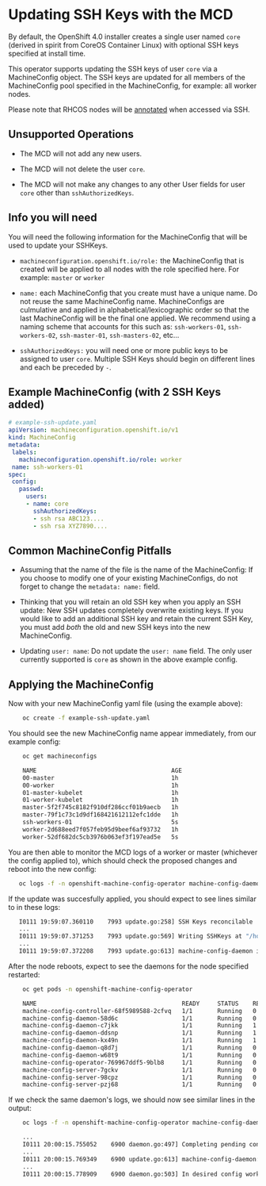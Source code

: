 # Updating SSH Keys with the MCD

By default, the OpenShift 4.0 installer creates a single user named `core` (derived in spirit from CoreOS Container Linux) with optional SSH keys specified at install time.  

This operator supports updating the SSH keys of user `core` via a MachineConfig object. The SSH keys are updated for all members of the MachineConfig pool specified in the MachineConfig, for example: all worker nodes.

Please note that RHCOS nodes will be [annotated](https://github.com/openshift/machine-config-operator/blob/master/docs/MachineConfigDaemon.md#annotating-on-ssh-access) when accessed via SSH. 

## Unsupported Operations

- The MCD will not add any new users.

- The MCD will not delete the user `core`.

- The MCD will not make any changes to any other User fields for user `core` other than `sshAuthorizedKeys`. 

## Info you will need

You will need the following information for the MachineConfig that will be used to update your SSHKeys. 

- `machineconfiguration.openshift.io/role:` the MachineConfig that is created will be applied to all nodes with the role specified here. For example: `master` or `worker`

- `name:` each MachineConfig that you create must have a unique name. Do not reuse the same MachineConfig name. MachineConfigs are culmulative and applied in alphabetical/lexicographic order so that the last MachineConfig will be the final one applied. We recommend using a naming scheme that accounts for this such as: `ssh-workers-01`, `ssh-workers-02`, `ssh-master-01`, `ssh-masters-02`, etc...

- `sshAuthorizedKeys:` you will need one or more public keys to be assigned to user `core`.  Multiple SSH Keys should begin on different lines and each be preceded by `-`.

## Example MachineConfig (with 2 SSH Keys added)
 ```yaml
# example-ssh-update.yaml
apiVersion: machineconfiguration.openshift.io/v1
kind: MachineConfig
metadata:
  labels:
    machineconfiguration.openshift.io/role: worker
  name: ssh-workers-01
spec:
  config:
    passwd:
      users:
      - name: core
        sshAuthorizedKeys:
        - ssh rsa ABC123....
        - ssh rsa XYZ7890....

 ```
 ## Common MachineConfig Pitfalls
 - Assuming that the name of the file is the name of the MachineConfig: If you choose to modify one of your existing MachineConfigs, do not forget to change the `metadata: name:` field. 

 - Thinking that you will retain an old SSH key when you apply an SSH update: New SSH updates completely overwrite existing keys. If you would like to add an additional SSH key and retain the current SSH Key, you must add *both* the old and new SSH keys into the new MachineConfig.

 - Updating `user: name`: Do not update the `user: name` field. The only user currently supported is `core` as shown in the above example config.

 ## Applying the MachineConfig

Now with your new MachineConfig yaml file (using the example above):
```sh
    oc create -f example-ssh-update.yaml
```

You should see the new MachineConfig name appear immediately, from our example config:
```sh
    oc get machineconfigs

    NAME                                      AGE
    00-master                                 1h
    00-worker                                 1h
    01-master-kubelet                         1h
    01-worker-kubelet                         1h
    master-5f2f745c8182f910df286ccf01b9aecb   1h
    master-79f1c73c1d9df168421612112efc1dde   1h
    ssh-workers-01                            5s
    worker-2d688eed7f057feb95d9beef6af93732   1h
    worker-52df682dc5cb3976b063ef3f197ead5e   5s

```

You are then able to monitor the MCD logs of a worker or master (whichever the config applied to), which should check the proposed changes and reboot into the new config:
```sh
   oc logs -f -n openshift-machine-config-operator machine-config-daemon-<hash>
```
If the update was succesfully applied, you should expect to see lines similar to in these logs:
```sh
   I0111 19:59:07.360110    7993 update.go:258] SSH Keys reconcilable
   ...
   I0111 19:59:07.371253    7993 update.go:569] Writing SSHKeys at "/home/core/.ssh"
   ...
   I0111 19:59:07.372208    7993 update.go:613] machine-config-daemon initiating reboot: Node will reboot into config worker-96b48815fa067f651fa50541ea6a9b5d
```
After the node reboots, expect to see the daemons for the node specified restarted:

```sh
    oc get pods -n openshift-machine-config-operator

    NAME                                         READY     STATUS    RESTARTS   AGE
    machine-config-controller-68f5989588-2cfvq   1/1       Running   0          1h
    machine-config-daemon-58d6c                  1/1       Running   0          1h
    machine-config-daemon-c7jkk                  1/1       Running   1          1h
    machine-config-daemon-ddsnp                  1/1       Running   1          1h
    machine-config-daemon-kx49n                  1/1       Running   1          1h
    machine-config-daemon-q8d7j                  1/1       Running   0          1h
    machine-config-daemon-w68t9                  1/1       Running   0          1h
    machine-config-operator-769967ddf5-9blb8     1/1       Running   0          1h
    machine-config-server-7gckv                  1/1       Running   0          1h
    machine-config-server-98cpz                  1/1       Running   0          1h
    machine-config-server-pzj68                  1/1       Running   0          1h
```

If we check the same daemon's logs, we should now see similar lines in the output:

```sh
    oc logs -f -n openshift-machine-config-operator machine-config-daemon-<same-hash>

    ...
    I0111 20:00:15.755052    6900 daemon.go:497] Completing pending config worker-52df682dc5cb3976b063ef3f197ead5e
    ...
    I0111 20:00:15.769349    6900 update.go:613] machine-config-daemon: completed update for config worker-52df682dc5cb3976b063ef3f197ead5e
    ...
    I0111 20:00:15.778909    6900 daemon.go:503] In desired config worker-52df682dc5cb3976b063ef3f197ead5e
```


